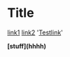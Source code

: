 # Title

[link1](https://cstest.com)
[link2](cs-test.html)
'[Testlink](WrongLink)'

**\[stuff\]\(hhhh\)**

